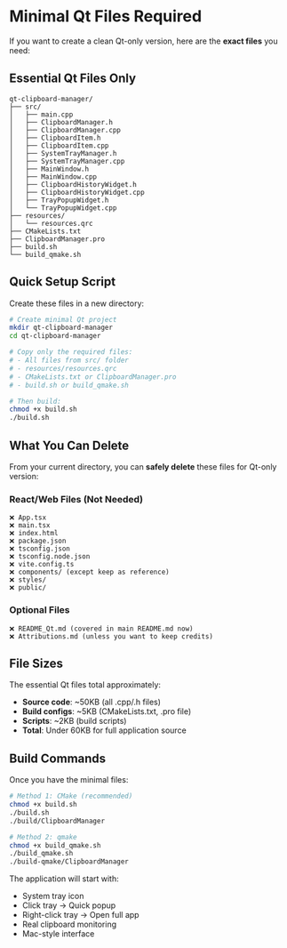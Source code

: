 # Minimal Qt Files Required

If you want to create a clean Qt-only version, here are the **exact files** you need:

## Essential Qt Files Only

```
qt-clipboard-manager/
├── src/
│   ├── main.cpp
│   ├── ClipboardManager.h
│   ├── ClipboardManager.cpp
│   ├── ClipboardItem.h
│   ├── ClipboardItem.cpp
│   ├── SystemTrayManager.h
│   ├── SystemTrayManager.cpp
│   ├── MainWindow.h
│   ├── MainWindow.cpp
│   ├── ClipboardHistoryWidget.h
│   ├── ClipboardHistoryWidget.cpp
│   ├── TrayPopupWidget.h
│   └── TrayPopupWidget.cpp
├── resources/
│   └── resources.qrc
├── CMakeLists.txt
├── ClipboardManager.pro
├── build.sh
└── build_qmake.sh
```

## Quick Setup Script

Create these files in a new directory:

```bash
# Create minimal Qt project
mkdir qt-clipboard-manager
cd qt-clipboard-manager

# Copy only the required files:
# - All files from src/ folder
# - resources/resources.qrc
# - CMakeLists.txt or ClipboardManager.pro
# - build.sh or build_qmake.sh

# Then build:
chmod +x build.sh
./build.sh
```

## What You Can Delete

From your current directory, you can **safely delete** these files for Qt-only version:

### React/Web Files (Not Needed)
```
❌ App.tsx
❌ main.tsx
❌ index.html
❌ package.json
❌ tsconfig.json
❌ tsconfig.node.json
❌ vite.config.ts
❌ components/ (except keep as reference)
❌ styles/
❌ public/
```

### Optional Files
```
❌ README_Qt.md (covered in main README.md now)
❌ Attributions.md (unless you want to keep credits)
```

## File Sizes
The essential Qt files total approximately:
- **Source code**: ~50KB (all .cpp/.h files)
- **Build configs**: ~5KB (CMakeLists.txt, .pro file)
- **Scripts**: ~2KB (build scripts)
- **Total**: Under 60KB for full application source

## Build Commands

Once you have the minimal files:

```bash
# Method 1: CMake (recommended)
chmod +x build.sh
./build.sh
./build/ClipboardManager

# Method 2: qmake
chmod +x build_qmake.sh  
./build_qmake.sh
./build-qmake/ClipboardManager
```

The application will start with:
- System tray icon
- Click tray → Quick popup
- Right-click tray → Open full app
- Real clipboard monitoring
- Mac-style interface
